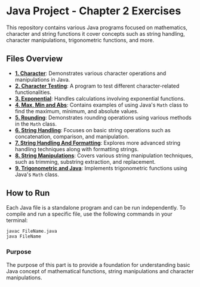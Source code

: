 # Java Project - Chapter 2 Exercises

This repository contains various Java programs focused on mathematics, character and string functions it cover concepts such as string handling, character manipulations, trigonometric functions, and more.
## Files Overview

- [**1. Character**](Character.java): Demonstrates various character operations and manipulations in Java.
- [**2. Character Testing**](CharacterTesting.java): A program to test different character-related functionalities.
- [**3. Exponential**](Exponential.java): Handles calculations involving exponential functions.
- [**4. Max, Min and Abs**](MaxMinAbs.java): Contains examples of using Java's `Math` class to find the maximum, minimum, and absolute values.
- [**5. Rounding**](Rounding.java): Demonstrates rounding operations using various methods in the `Math` class.
- [**6. String Handling**](StringHandling.java): Focuses on basic string operations such as concatenation, comparison, and manipulation.
- [**7. String Handling And Formatting**](StringHandlingAndFormatting.java): Explores more advanced string handling techniques along with formatting strings.
- [**8. String Manipulations**](StringManipulations.java): Covers various string manipulation techniques, such as trimming, substring extraction, and replacement.
- [**9. Trigonometric and Java**](Trigonometric.java): Implements trigonometric functions using Java's `Math` class.

## How to Run

Each Java file is a standalone program and can be run independently. To compile and run a specific file, use the following commands in your terminal:

```bash
javac FileName.java
java FileName
```

### Purpose

The purpose of this part is to provide a foundation for understanding basic Java concept of mathematical functions, string manipulations and character manipulations.

